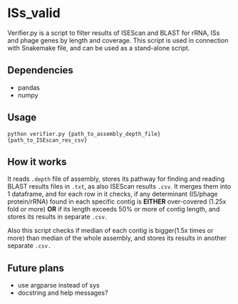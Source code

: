 # ISs_valid
Verifier.py is a script to filter results of ISEScan and BLAST for rRNA, ISs and phage genes by length and coverage. This script is used in connection with Snakemake file, and can be used as a stand-alone script.
## Dependencies
  - pandas
  - numpy
## Usage
```python verifier.py {path_to_assembly_depth_file} {path_to_ISEscan_res_csv}```
## How it works
It reads ```.depth``` file of assembly, stores its pathway for finding and reading BLAST results files in ```.txt```, as also ISEScan results ```.csv```. 
It merges them into 1 dataframe, and for each row in it checks, if any determinant (IS/phage protein/rRNA) found in each specific contig is **EITHER** over-covered (1.25x fold or more) 
**OR** if its length exceeds 50% or more of contig length, and stores its results in separate ```.csv```.

Also this script checks if median of each contig is bigger(1.5x times or more) than median of the whole assembly, and stores its results in another separate ```.csv.```
## Future plans
  - use argparse instead of sys
  - docstring and help messages?

